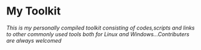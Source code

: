 # My Toolkit

*This is my personally compiled toolkit consisting of codes,scripts and links to other commonly used tools both for Linux and Windows...Contributers are always welcomed*
